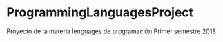 # ProgrammingLanguagesProject

Proyecto de la materia lenguages de programación
Primer semestre 2018
